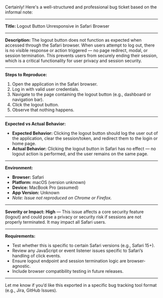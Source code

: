 Certainly! Here's a well-structured and professional bug ticket based on the informal note:

---

**Title:**
Logout Button Unresponsive in Safari Browser

---

**Description:**
The logout button does not function as expected when accessed through the Safari browser. When users attempt to log out, there is no visible response or action triggered — no page redirect, modal, or session termination. This prevents users from securely ending their session, which is a critical functionality for user privacy and session security.

---

**Steps to Reproduce:**

1. Open the application in the Safari browser.
2. Log in with valid user credentials.
3. Navigate to the page containing the logout button (e.g., dashboard or navigation bar).
4. Click the logout button.
5. Observe that nothing happens.

---

**Expected vs Actual Behavior:**

* **Expected Behavior:** Clicking the logout button should log the user out of the application, clear the session/token, and redirect them to the login or home page.
* **Actual Behavior:** Clicking the logout button in Safari has no effect — no logout action is performed, and the user remains on the same page.

---

**Environment:**

* **Browser:** Safari
* **Platform:** macOS (version unknown)
* **Device:** MacBook Pro (assumed)
* **App Version:** Unknown
* *Note: Issue not reproduced on Chrome or Firefox.*

---

**Severity or Impact:**
**High** — This issue affects a core security feature (logout) and could pose a privacy or security risk if sessions are not properly terminated. It may impact all Safari users.

---

**Requirements:**

* Test whether this is specific to certain Safari versions (e.g., Safari 15+).
* Review any JavaScript or event listener issues specific to Safari’s handling of click events.
* Ensure logout endpoint and session termination logic are browser-agnostic.
* Include browser compatibility testing in future releases.

---

Let me know if you’d like this exported in a specific bug tracking tool format (e.g., Jira, GitHub Issues).

